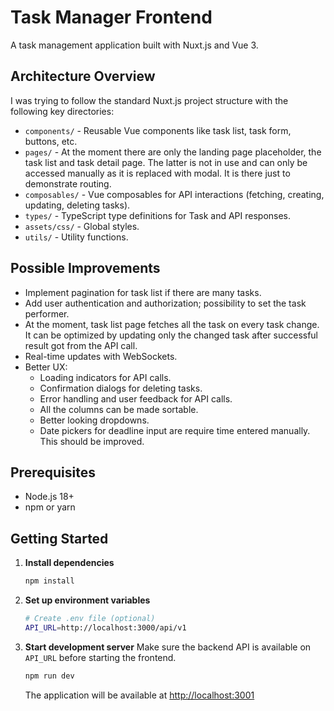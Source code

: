 # Task Manager Frontend

A task management application built with Nuxt.js and Vue 3.

## Architecture Overview
I was trying to follow the standard Nuxt.js project structure with the following key directories:
- `components/` - Reusable Vue components like task list, task form, buttons, etc.
- `pages/` - At the moment there are only the landing page placeholder, the task list and task detail page. The latter is not in use and can only be accessed manually as it is replaced with modal. It is there just to demonstrate routing.
- `composables/` - Vue composables for API interactions (fetching, creating, updating, deleting tasks).
- `types/` - TypeScript type definitions for Task and API responses.
- `assets/css/` - Global styles.
- `utils/` - Utility functions.

## Possible Improvements
- Implement pagination for task list if there are many tasks.
- Add user authentication and authorization; possibility to set the task performer.
- At the moment, task list page fetches all the task on every task change. It can be optimized by updating only the changed task after successful result got from the API call.
- Real-time updates with WebSockets.
- Better UX:
  - Loading indicators for API calls.
  - Confirmation dialogs for deleting tasks.
  - Error handling and user feedback for API calls.
  - All the columns can be made sortable.
  - Better looking dropdowns.
  - Date pickers for deadline input are require time entered manually. This should be improved.

## Prerequisites

- Node.js 18+ 
- npm or yarn

## Getting Started

1. **Install dependencies**
   ```bash
   npm install
   ```

2. **Set up environment variables**
   ```bash
   # Create .env file (optional)
   API_URL=http://localhost:3000/api/v1
   ```

3. **Start development server**
   Make sure the backend API is available on `API_URL` before starting the frontend.

   ```bash
   npm run dev
   ```
   
   The application will be available at [http://localhost:3001](http://localhost:3001)



